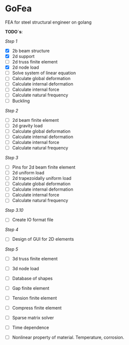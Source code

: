 # GoFea

FEA for steel structural engineer on golang

**TODO`s**:

*Step 1*

- [X] 2b beam structure
- [X] 2d support
- [ ] 2d truss finite element
- [X] 2d node load
- [ ] Solve system of linear equation
- [ ] Calculate global deformation
- [ ] Calculate internal deformation
- [ ] Calculate internal force
- [ ] Calculate natural frequency
- [ ] Buckling

*Step 2*

- [ ] 2d beam finite element
- [ ] 2d gravity load
- [ ] Calculate global deformation
- [ ] Calculate internal deformation
- [ ] Calculate internal force
- [ ] Calculate natural frequency

*Step 3*

- [ ] Pins for 2d beam finite element
- [ ] 2d uniform load
- [ ] 2d trapezoidally uniform load
- [ ] Calculate global deformation
- [ ] Calculate internal deformation
- [ ] Calculate internal force
- [ ] Calculate natural frequency

*Step 3.10*

- [ ] Create IO format file

*Step 4*

- [ ] Design of GUI for 2D elements

*Step 5*

- [ ] 3d truss finite element
- [ ] 3d node load


- [ ] Database of shapes
- [ ] Gap finite element
- [ ] Tension finite element
- [ ] Compress finite element
- [ ] Sparse matrix solver
- [ ] Time dependence
- [ ] Nonlinear property of material. Temperature, corrosion.
